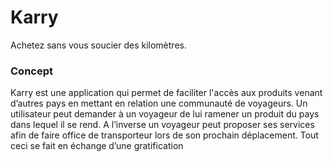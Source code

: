 # Karry

Achetez sans vous soucier des kilomètres.

### Concept

Karry est une application qui permet de faciliter l'accès aux produits venant d’autres pays en mettant en relation une
communauté de voyageurs.
Un utilisateur peut demander à un voyageur de lui ramener un produit du pays dans lequel il se rend. A l’inverse un voyageur
peut proposer ses services afin de faire office de transporteur lors de son prochain déplacement. Tout ceci se fait en échange
d’une gratification

